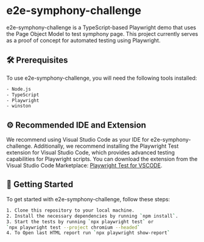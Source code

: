 # e2e-symphony-challenge

e2e-symphony-challenge is a TypeScript-based Playwright demo that uses the Page Object Model to test symphony page. This project currently serves as a proof of concept for automated testing using Playwright.

## 🛠️ Prerequisites

To use e2e-symphony-challenge, you will need the following tools installed:
```bash
- Node.js
- TypeScript
- Playwright
- winston
```

## ⚙️ Recommended IDE and Extension

We recommend using Visual Studio Code as your IDE for e2e-symphony-challenge. Additionally, we recommend installing the Playwright Test extension for Visual Studio Code, which provides advanced testing capabilities for Playwright scripts. You can download the extension from the Visual Studio Code Marketplace: [Playwright Test for VSCODE](https://marketplace.visualstudio.com/items?itemName=ms-playwright.playwright).

## 🚀 Getting Started

To get started with e2e-symphony-challenge, follow these steps:

```bash
1. Clone this repository to your local machine.
2. Install the necessary dependencies by running `npm install`.
3. Start the tests by running `npx playwright test` or 
`npx playwright test --project chromium --headed`
4. To Open last HTML report run `npx playwright show-report`

```
